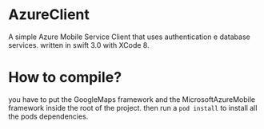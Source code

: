 # AzureClient
A simple Azure Mobile Service Client that uses authentication e database services.
written in swift 3.0 with XCode 8.
# How to compile?
you have to put the GoogleMaps framework and the MicrosoftAzureMobile framework inside the root of the project.
then run a `pod install` to install all the pods dependencies.
